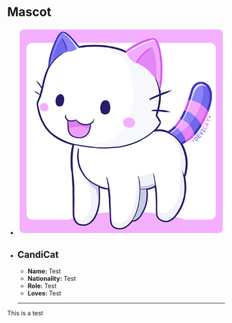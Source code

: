 # Mascot

* ![CandiCat](img/CandiCat.png)

* ## CandiCat
  * **Name:** Test
  * **Nationality:** Test
  * **Role:** Test
  * **Loves:** Test

  ---

This is a test

